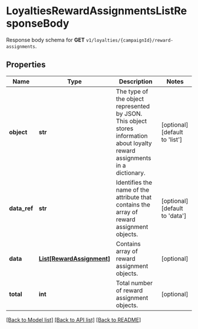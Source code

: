 # LoyaltiesRewardAssignmentsListResponseBody

Response body schema for **GET** `v1/loyalties/{campaignId}/reward-assignments`.

## Properties

Name | Type | Description | Notes
------------ | ------------- | ------------- | -------------
**object** | **str** | The type of the object represented by JSON. This object stores information about loyalty reward assignments in a dictionary. | [optional] [default to 'list']
**data_ref** | **str** | Identifies the name of the attribute that contains the array of reward assignment objects. | [optional] [default to 'data']
**data** | [**List[RewardAssignment]**](RewardAssignment.md) | Contains array of reward assignment objects. | [optional] 
**total** | **int** | Total number of reward assignment objects. | [optional] 

[[Back to Model list]](../README.md#documentation-for-models) [[Back to API list]](../README.md#documentation-for-api-endpoints) [[Back to README]](../README.md)


